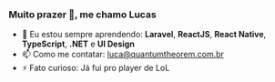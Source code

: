 ### Muito prazer 👋, me chamo Lucas

- 🌱 Eu estou sempre aprendendo: **Laravel**, **ReactJS**, **React Native**, **TypeScript**, **.NET** e **UI Design**
- 📫 Como me contatar: luca@quantumtheorem.com.br
- ⚡ Fato curioso: Já fui pro player de LoL
